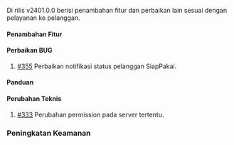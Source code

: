 Di rilis v2401.0.0 berisi penambahan fitur dan perbaikan lain sesuai dengan pelayanan ke pelanggan.

#### Penambahan Fitur

#### Perbaikan BUG

1. [#355](https://github.com/OpenSID/dashboard-saas/issues/355) Perbaikan notifikasi status pelanggan SiapPakai.

#### Panduan

#### Perubahan Teknis

1. [#333](https://github.com/OpenSID/wiki-saas/issues/333) Perubahan permission pada server tertentu.

### Peningkatan Keamanan
